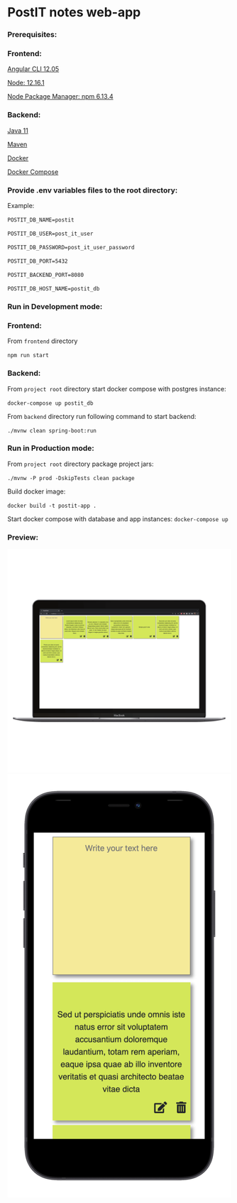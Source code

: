 # PostIT notes web-app

### Prerequisites:

### Frontend:
[Angular CLI 12.05](https://angular.io/cli)

[Node: 12.16.1](https://nodejs.org/en/download/)

[Node Package Manager: npm 6.13.4](https://docs.npmjs.com/downloading-and-installing-node-js-and-npm)


### Backend:

[Java 11](https://www.oracle.com/java/technologies/downloads/)

[Maven](https://maven.apache.org/download.cgi)

[Docker](https://www.docker.com/products/personal)

[Docker Compose](https://docs.docker.com/compose/install/)

### Provide .env variables files to the root directory:
Example:

`POSTIT_DB_NAME=postit`

`POSTIT_DB_USER=post_it_user`

`POSTIT_DB_PASSWORD=post_it_user_password`

`POSTIT_DB_PORT=5432`

`POSTIT_BACKEND_PORT=8080`

`POSTIT_DB_HOST_NAME=postit_db`


### Run in Development mode:
### Frontend:
From `frontend` directory

`npm run start
`

### Backend:
From `project root` directory start docker compose with postgres instance:

`docker-compose up postit_db`

From `backend` directory run following command to start backend:

`./mvnw clean spring-boot:run
`

### Run in Production mode:

From `project root` directory package project jars:

`./mvnw -P prod -DskipTests clean package
`

Build docker image:


`docker build -t postit-app .
`

Start docker compose with database and app instances:
`docker-compose up`

### Preview:

![Alt text](docs/web-preview.png)
![Alt text](docs/phone-preview.png)
